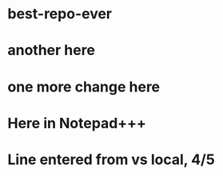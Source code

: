 # best-repo-ever
# another here
# one more change here
# Here in Notepad+++
# Line entered from vs local, 4/5